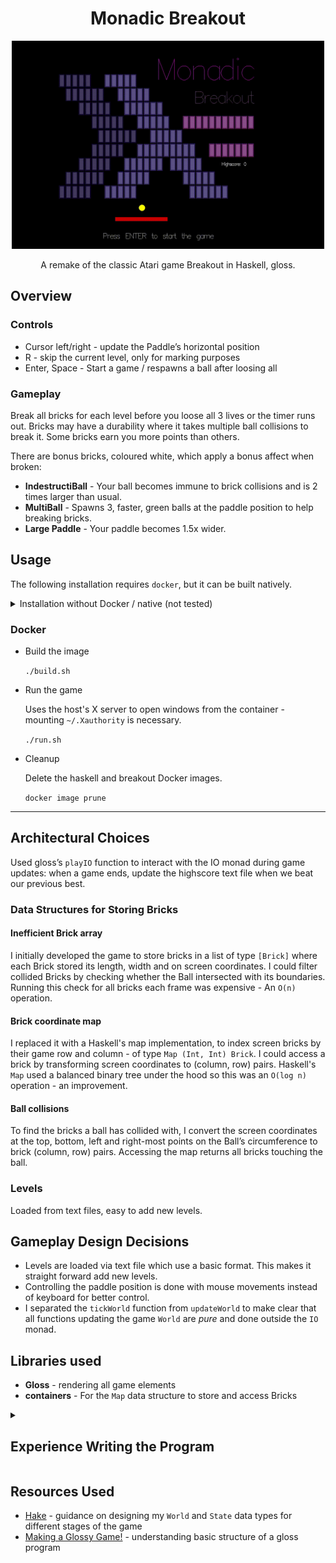<h1 align="center">Monadic Breakout</h1>


<div align="center">
<img src="assets/showcase-fast.gif" width=500 />
</div>

<p align="center">A remake of the classic Atari game Breakout in Haskell, gloss.</p>

## Overview

### Controls
- Cursor left/right - update the Paddle’s horizontal position
- R - skip the current level, only for marking purposes
- Enter, Space - Start a game / respawns a ball after loosing all

### Gameplay
Break all bricks for each level before you loose all 3 lives or the timer runs out. Bricks
may have a durability where it takes multiple ball collisions to break it. Some bricks earn you more
points than others. 

There are bonus bricks, coloured white, which apply a bonus affect when broken:
- **IndestructiBall** - Your ball becomes immune to brick collisions and is 2 times larger than usual.
- **MultiBall** - Spawns 3, faster, green balls at the paddle position to help breaking bricks.
- **Large Paddle** - Your paddle becomes 1.5x wider.


## Usage

The following installation requires `docker`, but it can be built natively.

<details>
<summary>Installation without Docker / native (not tested)</summary>

Prerequisites:
- `cabal`
- OpenGL libraries (GLFW)

Run the program `cabal install && cabal run breakout`

</details>

### Docker
- Build the image

    ```./build.sh```

- Run the game

    Uses the host's X server to open windows from the container - mounting `~/.Xauthority` is necessary.

    ```./run.sh```

- Cleanup

    Delete the haskell and breakout Docker images.

    ```docker image prune```

---

## Architectural Choices
Used gloss’s `playIO` function to interact with the IO monad during game updates: when a game ends,
update the highscore text file when we beat our previous best.

### Data Structures for Storing Bricks

#### Inefficient Brick array
I initially developed the game to store bricks in a list of type `[Brick]` where each Brick stored its length,
width and on screen coordinates. I could filter collided Bricks by checking whether the Ball intersected
with its boundaries. Running this check for all bricks each frame was expensive - An `O(n)` operation. 


#### Brick coordinate map
I replaced it with a Haskell's map implementation, to index screen bricks by their game row and column - of type `Map (Int, Int) Brick`.
I could access a brick by transforming screen coordinates to (column, row) pairs. Haskell's `Map` used a balanced binary tree under the hood so this was
an `O(log n)` operation - an improvement.

#### Ball collisions
To find the bricks a ball has collided with, I convert the screen coordinates
at the top, bottom, left and right-most points on the Ball’s circumference to brick (column, row)
pairs. Accessing the map returns all bricks touching the ball.

### Levels

Loaded from text files, easy to add new levels.

## Gameplay Design Decisions
- Levels are loaded via text file which use a basic format. This makes it straight forward add new levels.
- Controlling the paddle position is done with mouse movements instead of keyboard for better control.
- I separated the `tickWorld` function from `updateWorld` to make clear that all functions updating the game `World` are *pure* and done outside the `IO` monad.


## Libraries used
- **Gloss** - rendering all game elements
- **containers** - For the `Map` data structure to store and access Bricks


<details>
<summary><h2>Experience Writing the Program</h2></summary>

- When creating my tickWorld function, it required creating several other `updateXYZ` functions
to for updating bricks, balls, score and state. This function also relied heavily on where syntax
to ”store” common variables.

- Storing Brick collisions in the x and y axis as (Maybe Brick, Maybe Brick) allowed the ball’s
velocity components to be reflected whenever the corresponding position in the collision tuple
was `Just Brick{..}`.

- Updating Bricks in the Map and searching the Map for collided bricks was difficult as the data
structure is immutable and I needed to seperate Map updates from lookups. I used foldr to
update the Map for each Ball on screen, accumulating the updated Map. With multiple Balls
implemented, I added the bonus MultiBall.

</details>

## Resources Used
- [Hake](https://github.com/dixonary/hake/) - guidance on designing my `World` and `State` data types for different stages of the game
- [Making a Glossy Game!](https://mmhaskell.com/blog/2019/3/25/making-a-glossy-game-part-1) - understanding basic structure of a gloss program
